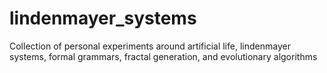 # lindenmayer_systems
Collection of personal experiments around artificial life, lindenmayer systems, formal grammars, fractal generation, and evolutionary algorithms
